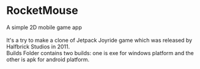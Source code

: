 # RocketMouse

A simple 2D mobile game app </br></br>
It's a try to make a clone of Jetpack Joyride game which was released by Halfbrick Studios in 2011. </br>
Builds Folder contains two builds: one is exe for windows platform and the other is apk for android platform.

